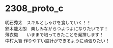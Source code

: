 # 2308_proto_c

明石秀太　スキルとしゃけを食していく！！  
鈴木龍太朗　楽しみながらつよつよになりたいです！  
薄衣毅　　いままで培ってきたことを発揮します！  
中村大智  作りやすい設計ができるように頑張りたい！  

